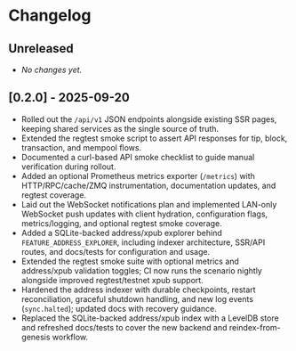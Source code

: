 # Changelog

## Unreleased
- _No changes yet._

## [0.2.0] - 2025-09-20
- Rolled out the `/api/v1` JSON endpoints alongside existing SSR pages, keeping shared services as the single source of truth.
- Extended the regtest smoke script to assert API responses for tip, block, transaction, and mempool flows.
- Documented a curl-based API smoke checklist to guide manual verification during rollout.
- Added an optional Prometheus metrics exporter (`/metrics`) with HTTP/RPC/cache/ZMQ instrumentation, documentation updates, and regtest coverage.
- Laid out the WebSocket notifications plan and implemented LAN-only WebSocket push updates with client hydration, configuration flags, metrics/logging, and optional regtest smoke coverage.
- Added a SQLite-backed address/xpub explorer behind `FEATURE_ADDRESS_EXPLORER`, including indexer architecture, SSR/API routes, and docs/tests for configuration and usage.
- Extended the regtest smoke suite with optional metrics and address/xpub validation toggles; CI now runs the scenario nightly alongside improved regtest/testnet xpub support.
- Hardened the address indexer with durable checkpoints, restart reconciliation, graceful shutdown handling, and new log events (`sync.halted`); updated docs with recovery guidance.
- Replaced the SQLite-backed address/xpub index with a LevelDB store and refreshed docs/tests to cover the new backend and reindex-from-genesis workflow.
